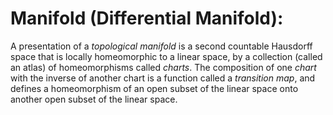 Manifold (Differential Manifold):
=================================
 A presentation of a _topological manifold_ is a second countable Hausdorff space that is locally homeomorphic
 to a linear space, by a collection (called an atlas) of homeomorphisms called _charts_. The composition of one
 _chart_ with the inverse of another chart is a function called a _transition map_, and defines a homeomorphism
  of an open subset of the linear space onto another open subset of the linear space.
